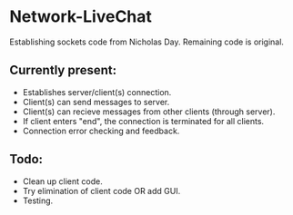 # Network-LiveChat
Establishing sockets code from Nicholas Day. Remaining code is original.

## Currently present:
 - Establishes server/client(s) connection.
 - Client(s) can send messages to server.
 - Client(s) can recieve messages from other clients (through server).
 - If client enters "end", the connection is terminated for all clients.
 - Connection error checking and feedback.
 
## Todo:
 - Clean up client code.
 - Try elimination of client code OR add GUI.
 - Testing.
